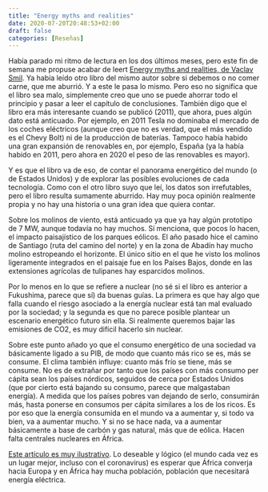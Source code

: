 ```yaml
---
title: "Energy myths and realities"
date: 2020-07-20T20:48:53+02:00
draft: false
categories: [Reseñas]
---
```


Había parado mi ritmo de lectura en los dos últimos meses, pero este fin de semana me propuse acabar de leert [Energy myths and realities, de Vaclav Smil](https://www.goodreads.com/book/show/8793836-energy-myths-and-realities). Ya había leído otro libro del mismo autor sobre si debemos o no comer carne, que me aburrió. Y a este le pasa lo mismo. Pero eso no significa que el libro sea malo, simplemente creo que uno se puede ahorrar todo el principio y pasar a leer el capítulo de conclusiones. También digo que el libro era más interesante cuando se publicó (2011), que ahora, pues algún dato está anticuado. Por ejemplo, en 2011 Tesla no dominaba el mercado de los coches eléctricos (aunque creo que no es verdad, que el más vendido es el Chevy Bolt) ni de la producción de baterías. Tampoco había habido una gran expansión de renovables en, por ejemplo, España (ya la había habido en 2011, pero ahora en 2020 el peso de las renovables es mayor).

Y es que el libro va de eso, de contar el panorama energético del mundo (o de Estados Unidos) y de explorar las posibles evoluciones de cada tecnología. Como con el otro libro suyo que leí, los datos son irrefutables, pero el libro resulta sumamente aburrido. Hay muy poca opinión realmente propia y no hay una historia o una gran idea que quiera contar.

Sobre los molinos de viento, está anticuado ya que ya hay algún prototipo de 7 MW, aunque todavía no hay muchos. Sí menciona, que pocos lo hacen, el impacto paisajístico de los parques eólicos. El año pasado hice el camino de Santiago (ruta del camino del norte) y en la zona de Abadín hay mucho molino estropeando el horizonte. El único sitio en el que he visto los molinos ligeramente integrados en el paisaje fue en los Países Bajos, donde en las extensiones agrícolas de tulipanes hay esparcidos molinos.

Por lo menos en lo que se refiere a nuclear (no sé si el libro es anterior a Fukushima, parece que sí) da buenas guías. La primera es que hay algo que falla cuando el riesgo asociado a la energía nuclear está tan mal evaluado por la sociedad; y la segunda es que no parece posible plantear un escenario energético futuro sin ella. Si realmente queremos bajar las emisiones de CO2, es muy difícil hacerlo sin nuclear.


Sobre este punto añado yo que el consumo energético de una sociedad va básicamente ligado a su PIB, de modo que cuanto más rico se es, más se consume. El clima también influye: cuanto más frío se tiene, más se consume. No es de extrañar por tanto que los países con más consumo per cápita sean los países nórdicos, seguidos de cerca por Estados Unidos (que por cierto está bajando su consumo, parece que malgastaban energía). A medida que los países pobres van dejando de serlo, consumirán más, hasta ponerse en consumos per cápita similares a los de los ricos. Es por eso que la energía consumida en el mundo va a aumentar y, si todo va bien, va a aumentar mucho. Y si no se hace nada, va a aumentar básicamente a base de carbón y gas natural, más que de eólica. Hacen falta centrales nucleares en África.

[Este artículo es muy ilustrativo](https://ourworldindata.org/energy-access#how-does-per-capita-electricity-consumption-vary-across-the-world). Lo deseable y lógico (el mundo cada vez es un lugar mejor, incluso con el coronavirus) es esperar que África converja hacia Europa y en África hay mucha población, población que necesitará energía eléctrica.